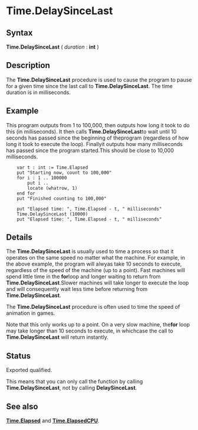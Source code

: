 
# Time.DelaySinceLast

## Syntax
**Time.DelaySinceLast** ( _duration_ : **int** )

## Description
The **Time.DelaySinceLast** procedure is used to cause the program to pause for a given time since the last call to **Time.DelaySinceLast**. The time duration is in milliseconds.


## Example
This program outputs from 1 to 100,000, then outputs how long it took to do this (in milliseconds). It then calls **Time.DelaySinceLast**to wait until 10 seconds has passed since the beginning of theprogram (regardless of how long it took to execute the loop). Finallyit outputs how many milliseconds has passed since the program started.This should be close to 10,000 milliseconds.

        var t : int := Time.Elapsed
        put "Starting now, count to 100,000"
        for i : 1 .. 100000
            put i ..
            locate (whatrow, 1)
        end for
        put "Finished counting to 100,000"
        
        put "Elapsed time: ", Time.Elapsed - t, " milliseconds"
        Time.DelaySinceLast (10000)
        put "Elapsed time: ", Time.Elapsed - t, " milliseconds"
    
## Details
The **Time.DelaySinceLast** is usually used to time a process so that it operates on the same speed no matter what the machine. For example, in the above example, the program will alwyas take 10 seconds to execute, regardless of the speed of the machine (up to a point). Fast machines will spend little time in the **for**loop and longer waiting to return from **Time.DelaySinceLast**.Slower machines will take longer to execute the loop and will consequently wait less time before returning from **Time.DelaySinceLast**.

The **Time.DelaySinceLast** procedure is often used to time the speed of animation in games.

Note that this only works up to a point. On a very slow machine, the**for** loop may take longer than 10 seconds to execute, in whichcase the call to **Time.DelaySinceLast** will return instantly.


## Status
Exported qualified.

This means that you can only call the function by calling **Time.DelaySinceLast**, not by calling **DelaySinceLast**.


## See also
**[Time.Elapsed](time_elapsed.html)** and **[Time.ElapsedCPU](time_elapsedcpu.html)**.

